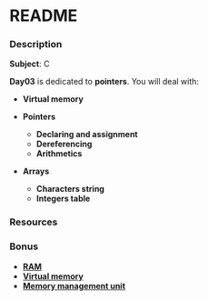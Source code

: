 # **README**

### **Description**

**Subject**: C

**Day03** is dedicated to **pointers**. You will deal with:

+ **Virtual memory**

+ **Pointers**

  + **Declaring and assignment**
  + **Dereferencing**
  + **Arithmetics**

+ **Arrays**

  + **Characters string**
  + **Integers table**

### **Resources**



### **Bonus**

+ **[RAM](https://en.wikipedia.org/wiki/Random-access_memory)**
+ **[Virtual memory](https://en.wikipedia.org/wiki/Virtual_memory)**
+ **[Memory management unit](https://en.wikipedia.org/wiki/Memory_management_unit)**
